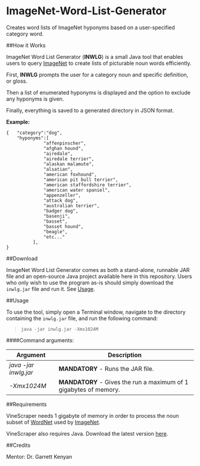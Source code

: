 ImageNet-Word-List-Generator
============================

Creates word lists of ImageNet hyponyms based on a user-specified category word.

##How it Works

ImageNet Word List Generator (**INWLG**) is a small Java tool that enables users to query [ImageNet](http://www.image-net.org/) to create lists of picturable noun words efficiently.

First, **INWLG** prompts the user for a category noun and specific definition, or gloss.  

Then a list of enumerated hyponyms is displayed and the option to exclude any hyponyms is given.  

Finally, everything is saved to a generated directory in JSON format.

**Example:**
    
    {   "category":"dog",
        "hyponyms":[
                  "affenpinscher",
		          "afghan hound",
		          "airedale",
		          "airedale terrier",
		          "alaskan malamute",
		          "alsatian",
		          "american foxhound",
		          "american pit bull terrier",
		          "american staffordshire terrier",
		          "american water spaniel",
		          "appenzeller",
		          "attack dog",
		          "australian terrier",
		          "badger dog",
		          "basenji",
		          "basset",
		          "basset hound",
		          "beagle",
		          "etc..."
              ],
    }

##Download

ImageNet Word List Generator comes as both a stand-alone, runnable JAR file and an open-source Java project available here in this repository. Users who only wish to use the program as-is should simply download the `inwlg.jar` file and run it. See [Usage](#usage).

##Usage

To use the tool, simply open a Terminal window, navigate to the directory containing the `inwlg.jar` file, and run the following command:

> `java -jar inwlg.jar -Xmx1024M`


####Command arguments:

| Argument	| Description |
|---|---|
| *java -jar inwlg.jar* |	**MANDATORY** - Runs the JAR file. |
| *-Xmx1024M* | **MANDATORY** -	Gives the run a maximum of 1 gigabytes of memory. |


##Requirements

VineScraper needs 1 gigabyte of memory in order to process the noun subset of [WordNet](http://wordnet.princeton.edu/) used by [ImageNet](http://www.image-net.org/).

VineScraper also requires Java. Download the latest version [here](http://www.java.com/).

##Credits

Mentor: Dr. Garrett Kenyan

